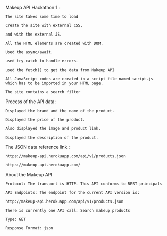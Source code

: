 Makeup API Hackathon 1 :

    The site takes some time to load
    
    Create the site with external CSS.
    
    and with the external JS.
    
    All the HTML elements are created with DOM.

    Used the async/await.
    
    used try-catch to handle errors.
    
    used the fetch() to get the data from Makeup API
  
    All JavaScript codes are created in a script file named script.js which has to be imported in your HTML page.

    The site contains a search filter
    
Process of the API data:

    Displayed the brand and the name of the product.
    
    Displayed the price of the product.
    
    Also displayed the image and product link.
    
    Displayed the description of the product.
    
The JSON data reference link :

    https://makeup-api.herokuapp.com/api/v1/products.json
   
    https://makeup-api.herokuapp.com/
    
About the Makeup API
     
    Protocol: The transport is HTTP. This API conforms to REST principals
    
    API Endpoints: The endpoint for the current API version is:
    
    http://makeup-api.herokuapp.com/api/v1/products.json
    
    There is currently one API call: Search makeup products
    
    Type: GET
    
    Response Format: json

